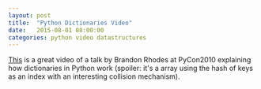 ```yaml
---
layout: post
title:  "Python Dictionaries Video"
date:   2015-08-01 08:00:00
categories: python video datastructures
---
```


[This](http://pyvideo.org/video/276/the-mighty-dictionary-55) is a great video of a talk by Brandon Rhodes at PyCon2010 explaining how dictionaries in Python work (spoiler: it's a array using the hash of keys as an index with an interesting collision mechanism).
